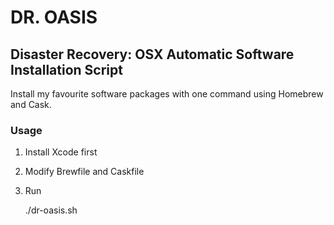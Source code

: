 DR. OASIS
=========

## Disaster Recovery: OSX Automatic Software Installation Script

Install my favourite software packages with one command using Homebrew and Cask.

### Usage

1. Install Xcode first

2. Modify Brewfile and Caskfile

3. Run

    ./dr-oasis.sh
